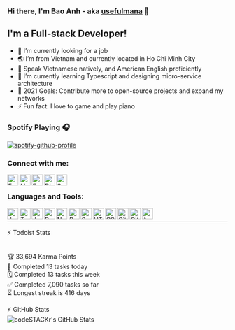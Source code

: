 ### Hi there, I'm Bao Anh - aka [usefulmana](https://usefulmana.github.io) 👋

## I'm a Full-stack Developer!
- 🔭 I’m currently looking for a job
- 🌏 I’m from Vietnam and currently located in Ho Chi Minh City
- 💬️ Speak Vietnamese natively, and American English proficiently
- 🌱 I’m currently learning Typescript and designing micro-service architecture
- 🥅 2021 Goals: Contribute more to open-source projects and expand my networks
- ⚡ Fun fact: I love to game and play piano

### Spotify Playing 🎧

[![spotify-github-profile](https://spotify-github-profile.vercel.app/api/view?uid=pptocnosvtue55btlawgzvog8&cover_image=true&theme=novatorem)](https://open.spotify.com/user/pptocnosvtue55btlawgzvog8 "Spotify")

### Connect with me:
[<img align="left" alt="Email" width="25px" src="https://img.icons8.com/fluent/50/000000/gmail.png" />](mailto:alex.nguyen.3141@gmail.com "Email")
[<img align="left" alt="LinkedIn" width="25px" src="https://img.icons8.com/fluent/50/000000/linkedin.png" />](https://www.linkedin.com/in/anh-nguyen-5944b0167/ "LinkedIn")
[<img align="left" alt="Facebook" width="25px" src="https://img.icons8.com/fluent/50/000000/facebook-new.png" />](https://www.facebook.com/profile.php?id=100041584824284 "Facebook")
[<img align="left" alt="Discord" width="25px" src="https://img.icons8.com/fluent/50/000000/discord-logo.png" />](https://discordapp.com/users/1470463355882045455 "Discord")

[<img align="left" alt="Spotify" width="25px" src="https://img.icons8.com/fluent/50/000000/spotify.png" />](https://open.spotify.com/user/pptocnosvtue55btlawgzvog8 "Spotify")
<br/>

### Languages and Tools:
[<img align="left" alt="JavaScript" width="25px" src="https://img.icons8.com/color/50/000000/javascript.png" />](https://www.javascript.com/ "Javascript")
[<img align="left" alt="TypeScript" width="25px" src="https://img.icons8.com/color/50/000000/typescript.png" />](https://www.typescriptlang.org/ "Typescript")
[<img align="left" alt="Java" width="25px" src="https://img.icons8.com/color/50/000000/java.png"/>](https://www.java.com/en/ "Java")
[<img align="left" alt="Python" width="25px" src="https://img.icons8.com/color/50/000000/python.png" />](https://www.python.org/ "Python")
[<img align="left" alt="NodeJS" width="25px" src="https://img.icons8.com/color/50/000000/nodejs.png" />](https://www.nodejs.org/ "NodeJS")
[<img align="left" alt="React" width="25px" src="https://img.icons8.com/officel/50/000000/react.png" />](https://www.reactjs.org/ "React")
[<img align="left" alt="Spring" width="25px" src="https://img.icons8.com/color/50/000000/spring-logo.png"/>](https://www.spring.io/ "Spring Framework")
[<img align="left" alt="HTML5" width="25px" src="https://img.icons8.com/color/50/000000/html-5.png"/>](https://en.wikipedia.org/wiki/HTML5/ "HTML5")
[<img align="left" alt="CSS3" width="25px" src="https://img.icons8.com/color/50/000000/css3.png"/>](https://en.wikipedia.org/wiki/CSS/ "CSS3")
[<img align="left" alt="Git" width="25px" src="https://img.icons8.com/color/50/000000/git.png"/>](https://www.git-scm.com/ "Git")
[<img align="left" alt="Github" width="25px" src="https://img.icons8.com/color/50/000000/github.png"/>](https://github.com/usefulmana/ "Github")
[<img align="left" alt="AWS" width="25px" src="https://img.icons8.com/color/50/000000/amazon-web-services.png"/>](https://aws.amazon.com/ "AWS")

<br/>

---
<summary>⚡ Todoist Stats</summary>
<br/>

<!-- TODO-IST:START -->
🏆  33,694 Karma Points           
🌸  Completed 13 tasks today           
🗓  Completed 13 tasks this week           
✅  Completed 7,090 tasks so far           
⏳  Longest streak is 416 days
<!-- TODO-IST:END -->

<summary>⚡ GitHub Stats</summary>
<img align="left" alt="codeSTACKr's GitHub Stats" src="https://github-readme-stats.codestackr.vercel.app/api?username=usefulmana&show_icons=true&hide_border=true&count_private=true&theme=radical" />

<!--
**usefulmana/usefulmana** is a ✨ _special_ ✨ repository because its `README.md` (this file) appears on your GitHub profile.

Here are some ideas to get you started:

- 🔭 I’m currently working on ...
- 🌱 I’m currently learning ...
- 👯 I’m looking to collaborate on ...
- 🤔 I’m looking for help with ...
- 💬 Ask me about ...
- 📫 How to reach me: ...

- ⚡ Fun fact: ...
-->
